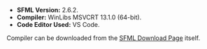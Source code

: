 - **SFML Version:** 2.6.2.
- **Compiler:** WinLibs MSVCRT 13.1.0 (64-bit).
- **Code Editor Used:** VS Code.

Compiler can be downloaded from the [SFML Download Page](https://www.sfml-dev.org/download/sfml/2.6.2/) itself.
